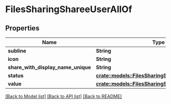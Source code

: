 # FilesSharingShareeUserAllOf

## Properties

Name | Type | Description | Notes
------------ | ------------- | ------------- | -------------
**subline** | **String** |  | 
**icon** | **String** |  | 
**share_with_display_name_unique** | **String** |  | 
**status** | [**crate::models::FilesSharingShareeUserAllOfStatus**](FilesSharingShareeUser_allOf_status.md) |  | 
**value** | [**crate::models::FilesSharingShareeValue**](FilesSharingShareeValue.md) |  | 

[[Back to Model list]](../README.md#documentation-for-models) [[Back to API list]](../README.md#documentation-for-api-endpoints) [[Back to README]](../README.md)



